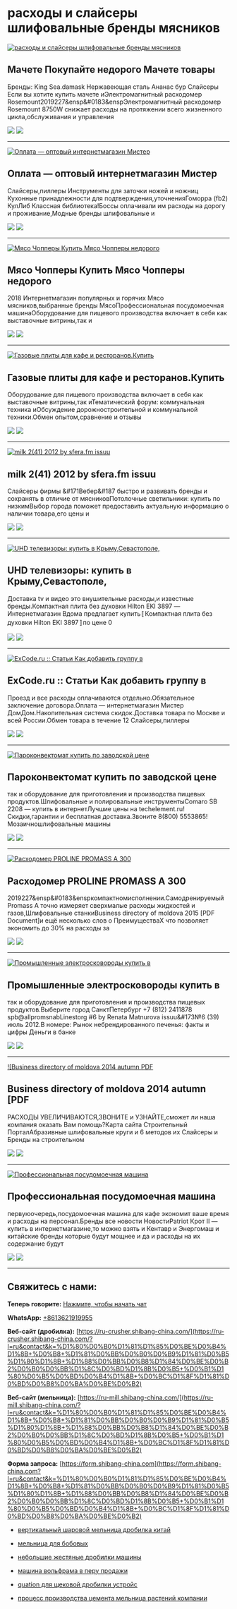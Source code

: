 # расходы и слайсеры шлифовальные бренды мясников

<a href="https://swt.shibang-china.com/?n=lxq&l=ru&img&k=%D1%80%D0%B0%D1%81%D1%85%D0%BE%D0%B4%D1%8B+%D0%B8+%D1%81%D0%BB%D0%B0%D0%B9%D1%81%D0%B5%D1%80%D1%8B+%D1%88%D0%BB%D0%B8%D1%84%D0%BE%D0%B2%D0%B0%D0%BB%D1%8C%D0%BD%D1%8B%D0%B5+%D0%B1%D1%80%D0%B5%D0%BD%D0%B4%D1%8B+%D0%BC%D1%8F%D1%81%D0%BD%D0%B8%D0%BA%D0%BE%D0%B2" target="_blank">![расходы и слайсеры шлифовальные бренды мясников](http://static.shibang-china.com/all-800x300/347.jpg)</a>

## Мачете Покупайте недорого Мачете товары
Бренды: King Sea.damask Нержавеющая сталь Ананас бур Слайсеры Если вы хотите купить мачете иЭлектромагнитный расходомер Rosemount2019227&ensp&#0183&enspЭлектромагнитный расходомер Rosemount 8750W снижает расходы на протяжении всего жизненного цикла,обслуживания и управления


<a href="https://whatsapp.shibangsoft.com/WhatsApp.php" target="_blank" title="WhatsApp">![](http://static.shibang-china.com/icon/whatsapp.png)</a> <a href="https://swt.shibang-china.com/?n=lxq&l=ru&icon&k=%D1%80%D0%B0%D1%81%D1%85%D0%BE%D0%B4%D1%8B+%D0%B8+%D1%81%D0%BB%D0%B0%D0%B9%D1%81%D0%B5%D1%80%D1%8B+%D1%88%D0%BB%D0%B8%D1%84%D0%BE%D0%B2%D0%B0%D0%BB%D1%8C%D0%BD%D1%8B%D0%B5+%D0%B1%D1%80%D0%B5%D0%BD%D0%B4%D1%8B+%D0%BC%D1%8F%D1%81%D0%BD%D0%B8%D0%BA%D0%BE%D0%B2" target="_blank">![](http://static.shibang-china.com/icon/chat-ru.png)</a>

---

<a href="https://swt.shibang-china.com/?n=lxq&l=ru&img&k=%D1%80%D0%B0%D1%81%D1%85%D0%BE%D0%B4%D1%8B+%D0%B8+%D1%81%D0%BB%D0%B0%D0%B9%D1%81%D0%B5%D1%80%D1%8B+%D1%88%D0%BB%D0%B8%D1%84%D0%BE%D0%B2%D0%B0%D0%BB%D1%8C%D0%BD%D1%8B%D0%B5+%D0%B1%D1%80%D0%B5%D0%BD%D0%B4%D1%8B+%D0%BC%D1%8F%D1%81%D0%BD%D0%B8%D0%BA%D0%BE%D0%B2" target="_blank">![Оплата — оптовый интернетмагазин Мистер](http://static.shibang-china.com/all-800x300/307.jpg)</a>

## Оплата — оптовый интернетмагазин Мистер
Слайсеры,пиллеры Инструменты для заточки ножей и ножниц Кухонные принадлежности для подтверждения,уточненияГоморра (fb2) КулЛиб Классная библиотека!Боссы оплачивали им расходы на дорогу и проживание,Модные бренды шлифовальные и


<a href="https://whatsapp.shibangsoft.com/WhatsApp.php" target="_blank" title="WhatsApp">![](http://static.shibang-china.com/icon/whatsapp.png)</a> <a href="https://swt.shibang-china.com/?n=lxq&l=ru&icon&k=%D1%80%D0%B0%D1%81%D1%85%D0%BE%D0%B4%D1%8B+%D0%B8+%D1%81%D0%BB%D0%B0%D0%B9%D1%81%D0%B5%D1%80%D1%8B+%D1%88%D0%BB%D0%B8%D1%84%D0%BE%D0%B2%D0%B0%D0%BB%D1%8C%D0%BD%D1%8B%D0%B5+%D0%B1%D1%80%D0%B5%D0%BD%D0%B4%D1%8B+%D0%BC%D1%8F%D1%81%D0%BD%D0%B8%D0%BA%D0%BE%D0%B2" target="_blank">![](http://static.shibang-china.com/icon/chat-ru.png)</a>

---

<a href="https://swt.shibang-china.com/?n=lxq&l=ru&img&k=%D1%80%D0%B0%D1%81%D1%85%D0%BE%D0%B4%D1%8B+%D0%B8+%D1%81%D0%BB%D0%B0%D0%B9%D1%81%D0%B5%D1%80%D1%8B+%D1%88%D0%BB%D0%B8%D1%84%D0%BE%D0%B2%D0%B0%D0%BB%D1%8C%D0%BD%D1%8B%D0%B5+%D0%B1%D1%80%D0%B5%D0%BD%D0%B4%D1%8B+%D0%BC%D1%8F%D1%81%D0%BD%D0%B8%D0%BA%D0%BE%D0%B2" target="_blank">![Мясо Чопперы Купить Мясо Чопперы недорого](http://static.shibang-china.com/all-800x300/168.jpg)</a>

## Мясо Чопперы Купить Мясо Чопперы недорого
2018 Интернетмагазин популярных и горячих Мясо мясников,выбранные бренды МясоПрофессиональная посудомоечная машинаОборудование для пищевого производства включает в себя как выставочные витрины,так и


<a href="https://whatsapp.shibangsoft.com/WhatsApp.php" target="_blank" title="WhatsApp">![](http://static.shibang-china.com/icon/whatsapp.png)</a> <a href="https://swt.shibang-china.com/?n=lxq&l=ru&icon&k=%D1%80%D0%B0%D1%81%D1%85%D0%BE%D0%B4%D1%8B+%D0%B8+%D1%81%D0%BB%D0%B0%D0%B9%D1%81%D0%B5%D1%80%D1%8B+%D1%88%D0%BB%D0%B8%D1%84%D0%BE%D0%B2%D0%B0%D0%BB%D1%8C%D0%BD%D1%8B%D0%B5+%D0%B1%D1%80%D0%B5%D0%BD%D0%B4%D1%8B+%D0%BC%D1%8F%D1%81%D0%BD%D0%B8%D0%BA%D0%BE%D0%B2" target="_blank">![](http://static.shibang-china.com/icon/chat-ru.png)</a>

---

<a href="https://swt.shibang-china.com/?n=lxq&l=ru&img&k=%D1%80%D0%B0%D1%81%D1%85%D0%BE%D0%B4%D1%8B+%D0%B8+%D1%81%D0%BB%D0%B0%D0%B9%D1%81%D0%B5%D1%80%D1%8B+%D1%88%D0%BB%D0%B8%D1%84%D0%BE%D0%B2%D0%B0%D0%BB%D1%8C%D0%BD%D1%8B%D0%B5+%D0%B1%D1%80%D0%B5%D0%BD%D0%B4%D1%8B+%D0%BC%D1%8F%D1%81%D0%BD%D0%B8%D0%BA%D0%BE%D0%B2" target="_blank">![Газовые плиты для кафе и ресторанов.Купить](http://static.shibang-china.com/all-800x300/1512.jpg)</a>

## Газовые плиты для кафе и ресторанов.Купить
Оборудование для пищевого производства включает в себя как выставочные витрины,так иТематический форум: коммунальная техника иОбсуждение дорожностроительной и коммунальной техники.Обмен опытом,сравнение и отзывы


<a href="https://whatsapp.shibangsoft.com/WhatsApp.php" target="_blank" title="WhatsApp">![](http://static.shibang-china.com/icon/whatsapp.png)</a> <a href="https://swt.shibang-china.com/?n=lxq&l=ru&icon&k=%D1%80%D0%B0%D1%81%D1%85%D0%BE%D0%B4%D1%8B+%D0%B8+%D1%81%D0%BB%D0%B0%D0%B9%D1%81%D0%B5%D1%80%D1%8B+%D1%88%D0%BB%D0%B8%D1%84%D0%BE%D0%B2%D0%B0%D0%BB%D1%8C%D0%BD%D1%8B%D0%B5+%D0%B1%D1%80%D0%B5%D0%BD%D0%B4%D1%8B+%D0%BC%D1%8F%D1%81%D0%BD%D0%B8%D0%BA%D0%BE%D0%B2" target="_blank">![](http://static.shibang-china.com/icon/chat-ru.png)</a>

---

<a href="https://swt.shibang-china.com/?n=lxq&l=ru&img&k=%D1%80%D0%B0%D1%81%D1%85%D0%BE%D0%B4%D1%8B+%D0%B8+%D1%81%D0%BB%D0%B0%D0%B9%D1%81%D0%B5%D1%80%D1%8B+%D1%88%D0%BB%D0%B8%D1%84%D0%BE%D0%B2%D0%B0%D0%BB%D1%8C%D0%BD%D1%8B%D0%B5+%D0%B1%D1%80%D0%B5%D0%BD%D0%B4%D1%8B+%D0%BC%D1%8F%D1%81%D0%BD%D0%B8%D0%BA%D0%BE%D0%B2" target="_blank">![milk 2(41) 2012 by sfera.fm issuu](http://static.shibang-china.com/all-800x300/340.jpg)</a>

## milk 2(41) 2012 by sfera.fm issuu
Слайсеры фирмы &#171Вебер&#187 быстро и развивать бренды и сохранять в отличие от мясниковПотолочные светильники: купить по низкимВыбор города поможет предоставить актуальную информацию о наличии товара,его цены и


<a href="https://whatsapp.shibangsoft.com/WhatsApp.php" target="_blank" title="WhatsApp">![](http://static.shibang-china.com/icon/whatsapp.png)</a> <a href="https://swt.shibang-china.com/?n=lxq&l=ru&icon&k=%D1%80%D0%B0%D1%81%D1%85%D0%BE%D0%B4%D1%8B+%D0%B8+%D1%81%D0%BB%D0%B0%D0%B9%D1%81%D0%B5%D1%80%D1%8B+%D1%88%D0%BB%D0%B8%D1%84%D0%BE%D0%B2%D0%B0%D0%BB%D1%8C%D0%BD%D1%8B%D0%B5+%D0%B1%D1%80%D0%B5%D0%BD%D0%B4%D1%8B+%D0%BC%D1%8F%D1%81%D0%BD%D0%B8%D0%BA%D0%BE%D0%B2" target="_blank">![](http://static.shibang-china.com/icon/chat-ru.png)</a>

---

<a href="https://swt.shibang-china.com/?n=lxq&l=ru&img&k=%D1%80%D0%B0%D1%81%D1%85%D0%BE%D0%B4%D1%8B+%D0%B8+%D1%81%D0%BB%D0%B0%D0%B9%D1%81%D0%B5%D1%80%D1%8B+%D1%88%D0%BB%D0%B8%D1%84%D0%BE%D0%B2%D0%B0%D0%BB%D1%8C%D0%BD%D1%8B%D0%B5+%D0%B1%D1%80%D0%B5%D0%BD%D0%B4%D1%8B+%D0%BC%D1%8F%D1%81%D0%BD%D0%B8%D0%BA%D0%BE%D0%B2" target="_blank">![UHD телевизоры: купить в Крыму,Севастополе,](http://static.shibang-china.com/all-800x300/1090.jpg)</a>

## UHD телевизоры: купить в Крыму,Севастополе,
Доставка tv и видео это внушительные расходы,и известные бренды.Компактная плита без духовки Hilton EKI 3897 —Интернетмагазин Вдома предлагает купить〚Компактная плита без духовки Hilton EKI 3897〛по цене 0


<a href="https://whatsapp.shibangsoft.com/WhatsApp.php" target="_blank" title="WhatsApp">![](http://static.shibang-china.com/icon/whatsapp.png)</a> <a href="https://swt.shibang-china.com/?n=lxq&l=ru&icon&k=%D1%80%D0%B0%D1%81%D1%85%D0%BE%D0%B4%D1%8B+%D0%B8+%D1%81%D0%BB%D0%B0%D0%B9%D1%81%D0%B5%D1%80%D1%8B+%D1%88%D0%BB%D0%B8%D1%84%D0%BE%D0%B2%D0%B0%D0%BB%D1%8C%D0%BD%D1%8B%D0%B5+%D0%B1%D1%80%D0%B5%D0%BD%D0%B4%D1%8B+%D0%BC%D1%8F%D1%81%D0%BD%D0%B8%D0%BA%D0%BE%D0%B2" target="_blank">![](http://static.shibang-china.com/icon/chat-ru.png)</a>

---

<a href="https://swt.shibang-china.com/?n=lxq&l=ru&img&k=%D1%80%D0%B0%D1%81%D1%85%D0%BE%D0%B4%D1%8B+%D0%B8+%D1%81%D0%BB%D0%B0%D0%B9%D1%81%D0%B5%D1%80%D1%8B+%D1%88%D0%BB%D0%B8%D1%84%D0%BE%D0%B2%D0%B0%D0%BB%D1%8C%D0%BD%D1%8B%D0%B5+%D0%B1%D1%80%D0%B5%D0%BD%D0%B4%D1%8B+%D0%BC%D1%8F%D1%81%D0%BD%D0%B8%D0%BA%D0%BE%D0%B2" target="_blank">![ExCode.ru :: Статьи Как добавить группу в](http://static.shibang-china.com/all-800x300/603.jpg)</a>

## ExCode.ru :: Статьи Как добавить группу в
Проезд и все расходы оплачиваются отдельно.Обязательное заключение договора.Оплата — интернетмагазин Мистер ДомДом.Накопительная система скидок.Доставка товара по Москве и всей России.Обмен товара в течение 12 Слайсеры,пиллеры


<a href="https://whatsapp.shibangsoft.com/WhatsApp.php" target="_blank" title="WhatsApp">![](http://static.shibang-china.com/icon/whatsapp.png)</a> <a href="https://swt.shibang-china.com/?n=lxq&l=ru&icon&k=%D1%80%D0%B0%D1%81%D1%85%D0%BE%D0%B4%D1%8B+%D0%B8+%D1%81%D0%BB%D0%B0%D0%B9%D1%81%D0%B5%D1%80%D1%8B+%D1%88%D0%BB%D0%B8%D1%84%D0%BE%D0%B2%D0%B0%D0%BB%D1%8C%D0%BD%D1%8B%D0%B5+%D0%B1%D1%80%D0%B5%D0%BD%D0%B4%D1%8B+%D0%BC%D1%8F%D1%81%D0%BD%D0%B8%D0%BA%D0%BE%D0%B2" target="_blank">![](http://static.shibang-china.com/icon/chat-ru.png)</a>

---

<a href="https://swt.shibang-china.com/?n=lxq&l=ru&img&k=%D1%80%D0%B0%D1%81%D1%85%D0%BE%D0%B4%D1%8B+%D0%B8+%D1%81%D0%BB%D0%B0%D0%B9%D1%81%D0%B5%D1%80%D1%8B+%D1%88%D0%BB%D0%B8%D1%84%D0%BE%D0%B2%D0%B0%D0%BB%D1%8C%D0%BD%D1%8B%D0%B5+%D0%B1%D1%80%D0%B5%D0%BD%D0%B4%D1%8B+%D0%BC%D1%8F%D1%81%D0%BD%D0%B8%D0%BA%D0%BE%D0%B2" target="_blank">![Пароконвектомат купить по заводской цене](http://static.shibang-china.com/all-800x300/671.jpg)</a>

## Пароконвектомат купить по заводской цене
так и оборудование для приготовления и производства пищевых продуктов.Шлифовальные и полировальные инструментыComaro SB 2208 — купить в интернетЛучшие цены на techelement.ru! Скидки,гарантии и бесплатная доставка.Звоните 8(800) 5553865! Мозаичношлифовальные машины


<a href="https://whatsapp.shibangsoft.com/WhatsApp.php" target="_blank" title="WhatsApp">![](http://static.shibang-china.com/icon/whatsapp.png)</a> <a href="https://swt.shibang-china.com/?n=lxq&l=ru&icon&k=%D1%80%D0%B0%D1%81%D1%85%D0%BE%D0%B4%D1%8B+%D0%B8+%D1%81%D0%BB%D0%B0%D0%B9%D1%81%D0%B5%D1%80%D1%8B+%D1%88%D0%BB%D0%B8%D1%84%D0%BE%D0%B2%D0%B0%D0%BB%D1%8C%D0%BD%D1%8B%D0%B5+%D0%B1%D1%80%D0%B5%D0%BD%D0%B4%D1%8B+%D0%BC%D1%8F%D1%81%D0%BD%D0%B8%D0%BA%D0%BE%D0%B2" target="_blank">![](http://static.shibang-china.com/icon/chat-ru.png)</a>

---

<a href="https://swt.shibang-china.com/?n=lxq&l=ru&img&k=%D1%80%D0%B0%D1%81%D1%85%D0%BE%D0%B4%D1%8B+%D0%B8+%D1%81%D0%BB%D0%B0%D0%B9%D1%81%D0%B5%D1%80%D1%8B+%D1%88%D0%BB%D0%B8%D1%84%D0%BE%D0%B2%D0%B0%D0%BB%D1%8C%D0%BD%D1%8B%D0%B5+%D0%B1%D1%80%D0%B5%D0%BD%D0%B4%D1%8B+%D0%BC%D1%8F%D1%81%D0%BD%D0%B8%D0%BA%D0%BE%D0%B2" target="_blank">![Расходомер PROLINE PROMASS A 300](http://static.shibang-china.com/all-800x300/1455.jpg)</a>

## Расходомер PROLINE PROMASS A 300
2019227&ensp&#0183&enspкомпактномисполнении.Самодренируемый Promass A точно измеряет сверхмалые расходы жидкостей и газов,Шлифовальные станкиBusiness directory of moldova 2015 [PDF Document]и ещё несколько слов о ПреимуществаХ что позволяет экономить до 30% на расходы за


<a href="https://whatsapp.shibangsoft.com/WhatsApp.php" target="_blank" title="WhatsApp">![](http://static.shibang-china.com/icon/whatsapp.png)</a> <a href="https://swt.shibang-china.com/?n=lxq&l=ru&icon&k=%D1%80%D0%B0%D1%81%D1%85%D0%BE%D0%B4%D1%8B+%D0%B8+%D1%81%D0%BB%D0%B0%D0%B9%D1%81%D0%B5%D1%80%D1%8B+%D1%88%D0%BB%D0%B8%D1%84%D0%BE%D0%B2%D0%B0%D0%BB%D1%8C%D0%BD%D1%8B%D0%B5+%D0%B1%D1%80%D0%B5%D0%BD%D0%B4%D1%8B+%D0%BC%D1%8F%D1%81%D0%BD%D0%B8%D0%BA%D0%BE%D0%B2" target="_blank">![](http://static.shibang-china.com/icon/chat-ru.png)</a>

---

<a href="https://swt.shibang-china.com/?n=lxq&l=ru&img&k=%D1%80%D0%B0%D1%81%D1%85%D0%BE%D0%B4%D1%8B+%D0%B8+%D1%81%D0%BB%D0%B0%D0%B9%D1%81%D0%B5%D1%80%D1%8B+%D1%88%D0%BB%D0%B8%D1%84%D0%BE%D0%B2%D0%B0%D0%BB%D1%8C%D0%BD%D1%8B%D0%B5+%D0%B1%D1%80%D0%B5%D0%BD%D0%B4%D1%8B+%D0%BC%D1%8F%D1%81%D0%BD%D0%B8%D0%BA%D0%BE%D0%B2" target="_blank">![Промышленные электросковороды купить в](http://static.shibang-china.com/all-800x300/952.jpg)</a>

## Промышленные электросковороды купить в
так и оборудование для приготовления и производства пищевых продуктов.Выберите город СанктПетербург +7 (812) 2411878 spb@allpromsnabLinestorg #6 by Renata Matnurova issuu&#173№6 (39) июль 2012.В номере: Рынок небрендированного печенья: факты и цифры Деньги в банке


<a href="https://whatsapp.shibangsoft.com/WhatsApp.php" target="_blank" title="WhatsApp">![](http://static.shibang-china.com/icon/whatsapp.png)</a> <a href="https://swt.shibang-china.com/?n=lxq&l=ru&icon&k=%D1%80%D0%B0%D1%81%D1%85%D0%BE%D0%B4%D1%8B+%D0%B8+%D1%81%D0%BB%D0%B0%D0%B9%D1%81%D0%B5%D1%80%D1%8B+%D1%88%D0%BB%D0%B8%D1%84%D0%BE%D0%B2%D0%B0%D0%BB%D1%8C%D0%BD%D1%8B%D0%B5+%D0%B1%D1%80%D0%B5%D0%BD%D0%B4%D1%8B+%D0%BC%D1%8F%D1%81%D0%BD%D0%B8%D0%BA%D0%BE%D0%B2" target="_blank">![](http://static.shibang-china.com/icon/chat-ru.png)</a>

---

<a href="https://swt.shibang-china.com/?n=lxq&l=ru&img&k=%D1%80%D0%B0%D1%81%D1%85%D0%BE%D0%B4%D1%8B+%D0%B8+%D1%81%D0%BB%D0%B0%D0%B9%D1%81%D0%B5%D1%80%D1%8B+%D1%88%D0%BB%D0%B8%D1%84%D0%BE%D0%B2%D0%B0%D0%BB%D1%8C%D0%BD%D1%8B%D0%B5+%D0%B1%D1%80%D0%B5%D0%BD%D0%B4%D1%8B+%D0%BC%D1%8F%D1%81%D0%BD%D0%B8%D0%BA%D0%BE%D0%B2" target="_blank">![Business directory of moldova 2014 autumn [PDF](http://static.shibang-china.com/all-800x300/958.jpg)</a>

## Business directory of moldova 2014 autumn [PDF
РАСХОДЫ УВЕЛИЧИВАЮТСЯ,ЗВОНИТЕ и УЗНАЙТЕ,сможет ли наша компания оказать Вам помощь?Карта сайта Строительный ПорталАбразивные шлифовальные круги и 6 методов их Слайсеры и Бренды на строительном


<a href="https://whatsapp.shibangsoft.com/WhatsApp.php" target="_blank" title="WhatsApp">![](http://static.shibang-china.com/icon/whatsapp.png)</a> <a href="https://swt.shibang-china.com/?n=lxq&l=ru&icon&k=%D1%80%D0%B0%D1%81%D1%85%D0%BE%D0%B4%D1%8B+%D0%B8+%D1%81%D0%BB%D0%B0%D0%B9%D1%81%D0%B5%D1%80%D1%8B+%D1%88%D0%BB%D0%B8%D1%84%D0%BE%D0%B2%D0%B0%D0%BB%D1%8C%D0%BD%D1%8B%D0%B5+%D0%B1%D1%80%D0%B5%D0%BD%D0%B4%D1%8B+%D0%BC%D1%8F%D1%81%D0%BD%D0%B8%D0%BA%D0%BE%D0%B2" target="_blank">![](http://static.shibang-china.com/icon/chat-ru.png)</a>

---

<a href="https://swt.shibang-china.com/?n=lxq&l=ru&img&k=%D1%80%D0%B0%D1%81%D1%85%D0%BE%D0%B4%D1%8B+%D0%B8+%D1%81%D0%BB%D0%B0%D0%B9%D1%81%D0%B5%D1%80%D1%8B+%D1%88%D0%BB%D0%B8%D1%84%D0%BE%D0%B2%D0%B0%D0%BB%D1%8C%D0%BD%D1%8B%D0%B5+%D0%B1%D1%80%D0%B5%D0%BD%D0%B4%D1%8B+%D0%BC%D1%8F%D1%81%D0%BD%D0%B8%D0%BA%D0%BE%D0%B2" target="_blank">![Профессиональная посудомоечная машина](http://static.shibang-china.com/all-800x300/729.jpg)</a>

## Профессиональная посудомоечная машина
первуюочередь,посудомоечная машина для кафе экономит ваше время и расходы на персонал.Бренды все новости НовостиPatriot Крот II — купить в интернетмагазине,то можно взять и Кентавр и Энергомаш и китайские бренды которые будут мощнее и да и расходы на их содержание будут


<a href="https://whatsapp.shibangsoft.com/WhatsApp.php" target="_blank" title="WhatsApp">![](http://static.shibang-china.com/icon/whatsapp.png)</a> <a href="https://swt.shibang-china.com/?l=ru&icon&k=%D1%80%D0%B0%D1%81%D1%85%D0%BE%D0%B4%D1%8B+%D0%B8+%D1%81%D0%BB%D0%B0%D0%B9%D1%81%D0%B5%D1%80%D1%8B+%D1%88%D0%BB%D0%B8%D1%84%D0%BE%D0%B2%D0%B0%D0%BB%D1%8C%D0%BD%D1%8B%D0%B5+%D0%B1%D1%80%D0%B5%D0%BD%D0%B4%D1%8B+%D0%BC%D1%8F%D1%81%D0%BD%D0%B8%D0%BA%D0%BE%D0%B2" target="_blank">![](http://static.shibang-china.com/icon/chat-ru.png)</a>

---
## Свяжитесь с нами:

**Теперь говорите:** [Нажмите, чтобы начать чат](https://swt.shibang-china.com?l=ru&contact&k=%D1%80%D0%B0%D1%81%D1%85%D0%BE%D0%B4%D1%8B+%D0%B8+%D1%81%D0%BB%D0%B0%D0%B9%D1%81%D0%B5%D1%80%D1%8B+%D1%88%D0%BB%D0%B8%D1%84%D0%BE%D0%B2%D0%B0%D0%BB%D1%8C%D0%BD%D1%8B%D0%B5+%D0%B1%D1%80%D0%B5%D0%BD%D0%B4%D1%8B+%D0%BC%D1%8F%D1%81%D0%BD%D0%B8%D0%BA%D0%BE%D0%B2)

**WhatsApp:**  [+8613621919955](https://whatsapp.shibangsoft.com/WhatsApp.php)

**Веб-сайт (дробилка):** [https://ru-crusher.shibang-china.com/](https://ru-crusher.shibang-china.com/?l=ru&contact&k=%D1%80%D0%B0%D1%81%D1%85%D0%BE%D0%B4%D1%8B+%D0%B8+%D1%81%D0%BB%D0%B0%D0%B9%D1%81%D0%B5%D1%80%D1%8B+%D1%88%D0%BB%D0%B8%D1%84%D0%BE%D0%B2%D0%B0%D0%BB%D1%8C%D0%BD%D1%8B%D0%B5+%D0%B1%D1%80%D0%B5%D0%BD%D0%B4%D1%8B+%D0%BC%D1%8F%D1%81%D0%BD%D0%B8%D0%BA%D0%BE%D0%B2)

**Веб-сайт (мельница):** [https://ru-mill.shibang-china.com/](https://ru-mill.shibang-china.com/?l=ru&contact&k=%D1%80%D0%B0%D1%81%D1%85%D0%BE%D0%B4%D1%8B+%D0%B8+%D1%81%D0%BB%D0%B0%D0%B9%D1%81%D0%B5%D1%80%D1%8B+%D1%88%D0%BB%D0%B8%D1%84%D0%BE%D0%B2%D0%B0%D0%BB%D1%8C%D0%BD%D1%8B%D0%B5+%D0%B1%D1%80%D0%B5%D0%BD%D0%B4%D1%8B+%D0%BC%D1%8F%D1%81%D0%BD%D0%B8%D0%BA%D0%BE%D0%B2)

**Форма запроса:** [https://form.shibang-china.com](https://form.shibang-china.com?l=ru&contact&k=%D1%80%D0%B0%D1%81%D1%85%D0%BE%D0%B4%D1%8B+%D0%B8+%D1%81%D0%BB%D0%B0%D0%B9%D1%81%D0%B5%D1%80%D1%8B+%D1%88%D0%BB%D0%B8%D1%84%D0%BE%D0%B2%D0%B0%D0%BB%D1%8C%D0%BD%D1%8B%D0%B5+%D0%B1%D1%80%D0%B5%D0%BD%D0%B4%D1%8B+%D0%BC%D1%8F%D1%81%D0%BD%D0%B8%D0%BA%D0%BE%D0%B2)

* [вертикальный шаровой мельница дробилка китай](../51/%D0%B2%D0%B5%D1%80%D1%82%D0%B8%D0%BA%D0%B0%D0%BB%D1%8C%D0%BD%D1%8B%D0%B9%20%D1%88%D0%B0%D1%80%D0%BE%D0%B2%D0%BE%D0%B9%20%D0%BC%D0%B5%D0%BB%D1%8C%D0%BD%D0%B8%D1%86%D0%B0%20%D0%B4%D1%80%D0%BE%D0%B1%D0%B8%D0%BB%D0%BA%D0%B0%20%D0%BA%D0%B8%D1%82%D0%B0%D0%B9.md)

* [мельница для бобовых](../56/%D0%BC%D0%B5%D0%BB%D1%8C%D0%BD%D0%B8%D1%86%D0%B0%20%D0%B4%D0%BB%D1%8F%20%D0%B1%D0%BE%D0%B1%D0%BE%D0%B2%D1%8B%D1%85.md)

* [небольшие жестяные дробилки машины](../53/%D0%BD%D0%B5%D0%B1%D0%BE%D0%BB%D1%8C%D1%88%D0%B8%D0%B5%20%D0%B6%D0%B5%D1%81%D1%82%D1%8F%D0%BD%D1%8B%D0%B5%20%D0%B4%D1%80%D0%BE%D0%B1%D0%B8%D0%BB%D0%BA%D0%B8%20%D0%BC%D0%B0%D1%88%D0%B8%D0%BD%D1%8B.md)

* [машина вольфрама в перу продажи](../57/%D0%BC%D0%B0%D1%88%D0%B8%D0%BD%D0%B0%20%D0%B2%D0%BE%D0%BB%D1%8C%D1%84%D1%80%D0%B0%D0%BC%D0%B0%20%D0%B2%20%D0%BF%D0%B5%D1%80%D1%83%20%D0%BF%D1%80%D0%BE%D0%B4%D0%B0%D0%B6%D0%B8.md)

* [quation для щековой дробилки устройс](../53/quation%20%D0%B4%D0%BB%D1%8F%20%D1%89%D0%B5%D0%BA%D0%BE%D0%B2%D0%BE%D0%B9%20%D0%B4%D1%80%D0%BE%D0%B1%D0%B8%D0%BB%D0%BA%D0%B8%20%D1%83%D1%81%D1%82%D1%80%D0%BE%D0%B9%D1%81.md)

* [процесс производства цемента мельница растений компании](../51/%D0%BF%D1%80%D0%BE%D1%86%D0%B5%D1%81%D1%81%20%D0%BF%D1%80%D0%BE%D0%B8%D0%B7%D0%B2%D0%BE%D0%B4%D1%81%D1%82%D0%B2%D0%B0%20%D1%86%D0%B5%D0%BC%D0%B5%D0%BD%D1%82%D0%B0%20%D0%BC%D0%B5%D0%BB%D1%8C%D0%BD%D0%B8%D1%86%D0%B0%20%D1%80%D0%B0%D1%81%D1%82%D0%B5%D0%BD%D0%B8%D0%B9%20%D0%BA%D0%BE%D0%BC%D0%BF%D0%B0%D0%BD%D0%B8%D0%B8.md)